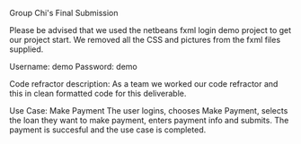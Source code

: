 

Group Chi's Final Submission

Please be advised that we used the netbeans fxml login demo project to get our project start. We removed all the CSS and pictures from the fxml files supplied.

Username: demo
Password: demo

Code refractor description:
As a team we worked our code refractor and this in clean formatted code for this deliverable.

Use Case: Make Payment
The user logins, chooses Make Payment, selects the loan they want to make payment, enters payment info and submits. The payment is succesful and the use case is completed.
